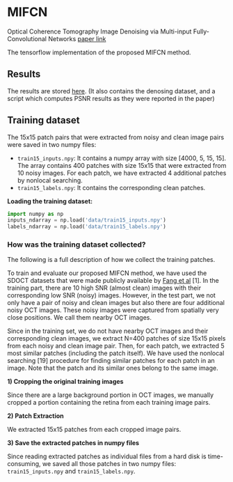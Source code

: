 # MIFCN



Optical Coherence Tomography Image Denoising via Multi-input Fully-Convolutional Networks [paper link](https://doi.org/10.1016/j.compbiomed.2019.01.010)

The tensorflow implementation of the proposed MIFCN method.



## Results

The results are stored [here](https://github.com/ashkan-abbasi66/MIFCN/tree/master/RESULTS). (It also contains the denosing dataset, and a script which computes PSNR results as they were reported in the paper)



## Training dataset

The 15x15 patch pairs that were extracted from noisy and clean image pairs were saved in two numpy files:

- `train15_inputs.npy`: It contains a numpy array with size [4000, 5, 15, 15]. The array contains 400 patches with size 15x15 that were extracted from 10 noisy images. For each patch, we have extracted 4 additional patches by nonlocal searching.
- `train15_labels.npy`: It contains the corresponding clean patches.

**Loading the training dataset:**

```python
import numpy as np
inputs_ndarray = np.load('data/train15_inputs.npy')
labels_ndarray = np.load('data/train15_labels.npy')
```

### How was the training dataset collected?

The following is a full description of how we collect the training patches.

To train and evaluate our proposed MIFCN method, we have used the SDOCT datasets that were made
publicly available by [Fang et al](http://people.duke.edu/~sf59/Fang_TMI_2013.htm) [1]. In the training part, there are 10 high SNR (almost clean) images with their corresponding low SNR (noisy) images. However, in the test part, we not only have a pair of noisy and clean images but also there are four additional noisy OCT images. These noisy images were captured from spatially very close positions. We call them nearby OCT images.

Since in the training set, we do not have nearby OCT images and their corresponding clean images, we extract N=400 patches of size 15x15 pixels from each noisy and clean image pair. Then, for each patch, we extracted 5 most similar patches (including the patch itself). We have used the nonlocal searching [19] procedure for finding similar patches for each patch in an image. Note that the patch and its similar ones belong to the same image. 

**1) Cropping the original training images**

Since there are a large background portion in OCT images, we manually cropped a portion containing the retina from each training image pairs. 

**2) Patch Extraction**

We extracted 15x15 patches from each cropped image pairs.

**3) Save the extracted patches in numpy files**

Since reading extracted patches as individual files from a hard disk is time-consuming, we saved all those patches in two numpy files: `train15_inputs.npy` and `train15_labels.npy`.

